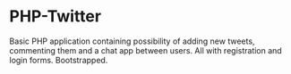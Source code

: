 # PHP-Twitter
Basic PHP application containing possibility of adding new tweets, commenting them and a chat app between users. All with registration and login forms. Bootstrapped.
